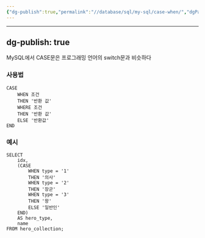 ```yaml
---
{"dg-publish":true,"permalink":"//database/sql/my-sql/case-when/","dgPassFrontmatter":true}
---
```



---
dg-publish: true
---
MySQL에서 CASE문은 프로그래밍 언어의 switch문과 비슷하다

### 사용법
```mysql
CASE
	WHEN 조건
	THEN '반환 값'
	WHERE 조건
	THEN '반환 값'
	ELSE '반환값'
END
```

### 예시
```mysql
SELECT
	idx,
    (CASE
		WHEN type = '1'
		THEN '의사'
		WHEN type = '2'
		THEN '장군'
		WHEN type = '3'
		THEN '왕'
		ELSE '일반인'
	END)
	AS hero_type,
	name
FROM hero_collection;
```